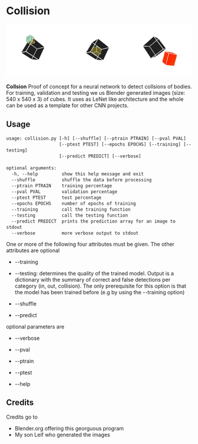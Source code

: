 # Collision
![collisions](banner.jpg)

**Collsion** Proof of concept for a neural network to detect collsions of bodies. 
For training, validation and testing we us Blender generated images (size: 540 x 540 x 3) of cubes. 
It uses as LeNet like architecture and the whole can be used as a template for other CNN projects.

## Usage
```shell
usage: collision.py [-h] [--shuffle] [--ptrain PTRAIN] [--pval PVAL]
                    [--ptest PTEST] [--epochs EPOCHS] [--training] [--testing]
                    [--predict PREDICT] [--verbose]

optional arguments:
  -h, --help         show this help message and exit
  --shuffle          shuffle the data before processing
  --ptrain PTRAIN    training percentage
  --pval PVAL        validation percentage
  --ptest PTEST      test percentage
  --epochs EPOCHS    number of epochs of training
  --training         call the training function
  --testing          call the testing function
  --predict PREDICT  prints the prediction array for an image to stdout
  --verbose          more verbose output to stdout
```

One or more of the following four attributes must be given. The other attributes are optional
* --training

* --testing: determines the quality of the trained model. Output is a dictionary with the summary of correct and false detections per category (in, out, collision). The only prerequisite for this option is that the model has been trained before (e.g by using the --training option) 

* --shuffle

* --predict

optional parameters are
* --verbose

* --pval

* --ptrain

* --ptest

* --help

## Credits
Credits go to
* Blender.org offering this georguous program
* My son Leif who generated the images 
